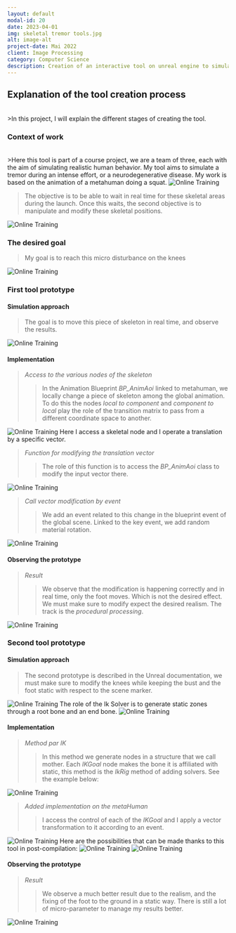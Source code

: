 ```yaml
---
layout: default
modal-id: 20
date: 2023-04-01
img: skeletal tremor tools.jpg
alt: image-alt
project-date: Mai 2022
client: Image Processing
category: Computer Science
description: Creation of an interactive tool on unreal engine to simulate human skeletal tremor.
---
```

## Explanation of the tool creation process

<br/>
>In this project, I will explain the different stages of creating the tool.
<br/>

### Context of work
<br/>
>Here this tool is part of a course project, we are a team of three, each with the aim of simulating realistic human behavior. My tool aims to simulate a tremor during an intense effort, or a neurodegenerative disease.
My work is based on the animation of a metahuman doing a squat.
<img src = "{{ site.baseurl }}/img/portfolio/v_meta_step1.gif " class = "img-responsive" alt = "Online Training">

>The objective is to be able to wait in real time for these skeletal areas during the launch. Once this waits, the second objective is to manipulate and modify these skeletal positions.

<img src = "{{ site.baseurl }}/img/portfolio/RetargetMan.png " class = "img-responsive" alt = "Online Training">

### The desired goal
> My goal is to reach this micro disturbance on the knees
<img src = "{{ site.baseurl }}/img/portfolio/distor.gif " class = "img-responsive" alt = "Online Training">

### First tool prototype
#### Simulation approach
>The goal is to move this piece of skeleton in real time, and observe the results.
<img src = "{{ site.baseurl }}/img/portfolio/first_idea.jpg " class = "img-responsive" alt = "Online Training">

#### Implementation
>_Access to the various nodes of the skeleton_
>>In the Animation Blueprint _BP_AnimAoi_ linked to metahuman, we locally change a piece of skeleton among the global animation.
To do this the nodes _local to component_ and _component to local_ play the role of the transition matrix to pass from a different coordinate space to another.
<img src = "{{ site.baseurl }}/img/portfolio/blue_print_change_rotation_of_legs.png " class = "img-responsive" alt = "Online Training">
Here I access a skeletal node and I operate a translation by a specific vector.

>_Function for modifying the translation vector_
>> The role of this function is to access the _BP_AnimAoi_ class to modify the input vector there.
<img src = "{{ site.baseurl }}/img/portfolio/function_of_meta_human_to_chnage_variable_of_degree.png " class = "img-responsive" alt = "Online Training">

>_Call vector modification by event_
>> We add an event related to this change in the blueprint event of the global scene. Linked to the key event, we add random material rotation.
<img src = "{{ site.baseurl }}/img/portfolio/change_event_with_key.png " class = "img-responsive" alt = "Online Training">
<br/>

#### Observing the prototype
> _Result_
>>We observe that the modification is happening correctly and in real time, only the foot moves. Which is not the desired effect. We must make sure to modify expect the desired realism. The track is the _procedural processing_.
<img src = "{{ site.baseurl }}/img/portfolio/exemple_transform_bones.gif" class = "img-responsive" alt = "Online Training">

### Second tool prototype
#### Simulation approach
>The second prototype is described in the Unreal documentation, we must make sure to modify the knees while keeping the bust and the foot static with respect to the scene marker.
<img src = "{{ site.baseurl }}/img/portfolio/exemple_pro1.gif " class = "img-responsive" alt = "Online Training">
The role of the Ik Solver is to generate static zones through a root bone and an end bone.
<img src = "{{ site.baseurl }}/img/portfolio/bloc_sk.png" class = "img-responsive" alt = "Online Training">

#### Implementation
>_Method par IK_
>>In this method we generate nodes in a structure that we call mother. Each _IKGoal_ node makes the bone it is affiliated with static, this method is the _IkRig_ method of adding solvers. See the example below:
<img src = "{{ site.baseurl }}/img/portfolio/Pole4.gif" class = "img-responsive" alt = "Online Training">

>_Added implementation on the metaHuman_
>>I access the control of each of the _IKGoal_ and I apply a vector transformation to it according to an event.
<img src = "{{ site.baseurl }}/img/portfolio/procedural_b.png" class = "img-responsive" alt = "Online Training">
Here are the possibilities that can be made thanks to this tool in post-compilation:
<img src = "{{ site.baseurl }}/img/portfolio/articul.gif" class = "img-responsive" alt = "Online Training">
<img src = "{{ site.baseurl }}/img/portfolio/rot.gif" class = "img-responsive" alt = "Online Training">

#### Observing the prototype
> _Result_
>> We observe a much better result due to the realism, and the fixing of the foot to the ground in a static way. There is still a lot of micro-parameter to manage my results better.
<img src = "{{ site.baseurl }}/img/portfolio/resultat_shake.gif" class = "img-responsive" alt = "Online Training">